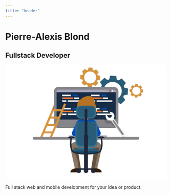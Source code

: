 ```yaml
---
title: "header"
---
```


<div id="header-heading" class="animated fadeInDownBig">

# Pierre-Alexis Blond

## Fullstack Developer

</div>

![header](imgs/data/header.png)

<div class="row">

<div id="header-text">

Full stack web and mobile development for your idea or product.


</div>

</div>